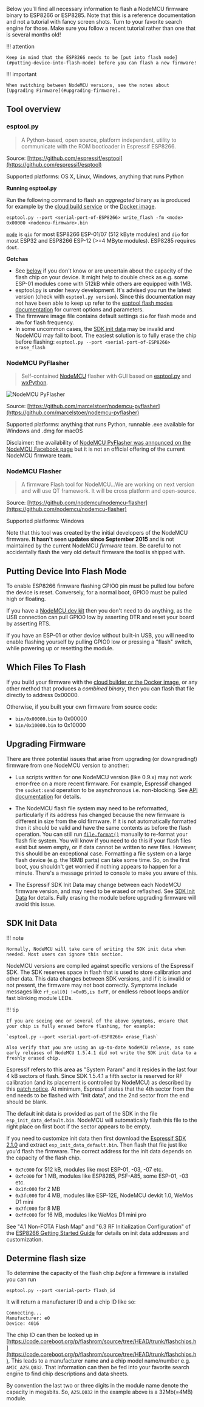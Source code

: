 Below you'll find all necessary information to flash a NodeMCU firmware binary to ESP8266 or ESP8285. Note that this is a reference documentation and not a tutorial with fancy screen shots. Turn to your favorite search engine for those. Make sure you follow a recent tutorial rather than one that is several months old!

!!! attention

    Keep in mind that the ESP8266 needs to be [put into flash mode](#putting-device-into-flash-mode) before you can flash a new firmware!

!!! important

    When switching between NodeMCU versions, see the notes about
    [Upgrading Firmware](#upgrading-firmware).

## Tool overview

### esptool.py
> A Python-based, open source, platform independent, utility to communicate with the ROM bootloader in Espressif ESP8266.

Source: [https://github.com/espressif/esptool](https://github.com/espressif/esptool)

Supported platforms: OS X, Linux, Windows, anything that runs Python

**Running esptool.py**

Run the following command to flash an *aggregated* binary as is produced for example by the [cloud build service](build.md#cloud-build-service) or the [Docker image](build.md#docker-image).

`esptool.py --port <serial-port-of-ESP8266> write_flash -fm <mode> 0x00000 <nodemcu-firmware>.bin`

[`mode`](https://github.com/espressif/esptool/#flash-modes) is `qio` for most ESP8266 ESP-01/07 (512&nbsp;kByte modules) and `dio` for most ESP32 and ESP8266 ESP-12 (>=4&nbsp;MByte modules). ESP8285 requires `dout`.

**Gotchas**

- See [below](#determine-flash-size) if you don't know or are uncertain about the capacity of the flash chip on your device. It might help to double check as e.g. some ESP-01 modules come with 512kB while others are equipped with 1MB.
- esptool.py is under heavy development. It's advised you run the latest version (check with `esptool.py version`). Since this documentation may not have been able to keep up refer to the [esptool flash modes documentation](https://github.com/themadinventor/esptool#flash-modes) for current options and parameters.
- The firmware image file contains default settings `dio` for flash mode and `40m` for flash frequency.
- In some uncommon cases, the [SDK init data](#sdk-init-data) may be invalid and NodeMCU may fail to boot. The easiest solution is to fully erase the chip before flashing:
`esptool.py --port <serial-port-of-ESP8266> erase_flash`

### NodeMCU PyFlasher
> Self-contained [NodeMCU](https://github.com/nodemcu/nodemcu-firmware) flasher with GUI based on [esptool.py](https://github.com/espressif/esptool) and [wxPython](https://www.wxpython.org/).

![NodeMCU PyFlasher](../img/NodeMCU-PyFlasher.png "NodeMCU PyFlasher")

Source: [https://github.com/marcelstoer/nodemcu-pyflasher](https://github.com/marcelstoer/nodemcu-pyflasher)

Supported platforms: anything that runs Python, runnable .exe available for Windows and .dmg for macOS

Disclaimer: the availability of [NodeMCU PyFlasher was announced on the NodeMCU Facebook page](https://www.facebook.com/NodeMCU/posts/663197460515251) but it is not an official offering of the current NodeMCU firmware team.

### NodeMCU Flasher
> A firmware Flash tool for NodeMCU...We are working on next version and will use QT framework. It will be cross platform and open-source.

Source: [https://github.com/nodemcu/nodemcu-flasher](https://github.com/nodemcu/nodemcu-flasher)

Supported platforms: Windows

Note that this tool was created by the initial developers of the NodeMCU firmware. **It hasn't seen updates since September 2015** and is not maintained by the current NodeMCU *firmware* team. Be careful to not accidentally flash the very old default firmware the tool is shipped with.

## Putting Device Into Flash Mode

To enable ESP8266 firmware flashing GPIO0 pin must be pulled low before the device is reset. Conversely, for a normal boot, GPIO0 must be pulled high or floating.

If you have a [NodeMCU dev kit](https://github.com/nodemcu/nodemcu-devkit-v1.0) then you don't need to do anything, as the USB connection can pull GPIO0 low by asserting DTR and reset your board by asserting RTS.

If you have an ESP-01 or other device without built-in USB, you will need to enable flashing yourself by pulling GPIO0 low or pressing a "flash" switch, while powering up or resetting the module.

## Which Files To Flash

If you build your firmware with the [cloud builder or the Docker image](build.md), or any other method that produces a *combined binary*, then you can flash that file directly to address 0x00000.

Otherwise, if you built your own firmware from source code:

- `bin/0x00000.bin` to 0x00000
- `bin/0x10000.bin` to 0x10000

## Upgrading Firmware

There are three potential issues that arise from upgrading (or downgrading!) firmware from one NodeMCU version to another:

* Lua scripts written for one NodeMCU version (like 0.9.x) may not work error-free on a more recent firmware.  For example, Espressif changed the `socket:send` operation to be asynchronous i.e. non-blocking. See [API documentation](modules/net.md#netsocketsend) for details.

* The NodeMCU flash file system may need to be reformatted, particularly if its address has changed because the new firmware is different in size from the old firmware.  If it is not automatically formatted then it should be valid and have the same contents as before the flash operation. You can still run [`file.format()`](modules/file.md#fileformat) manually to re-format your flash file system. You will know if you need to do this if your flash files exist but seem empty, or if data cannot be written to new files. However, this should be an exceptional case.
Formatting a file system on a large flash device (e.g. the 16MB parts) can take some time. So, on the first boot, you shouldn't get worried if nothing appears to happen for a minute. There's a message printed to console to make you aware of this.

* The Espressif SDK Init Data may change between each NodeMCU firmware version, and may need to be erased or reflashed.  See [SDK Init Data](#sdk-init-data) for details.  Fully erasing the module before upgrading firmware will avoid this issue.

## SDK Init Data

!!! note

    Normally, NodeMCU will take care of writing the SDK init data when needed. Most users can ignore this section.

NodeMCU versions are compiled against specific versions of the Espressif SDK. The SDK reserves space in flash that is used to store calibration and other data. This data changes between SDK versions, and if it is invalid or not present, the firmware may not boot correctly. Symptoms include messages like `rf_cal[0] !=0x05,is 0xFF`, or endless reboot loops and/or fast blinking module LEDs.

!!! tip

    If you are seeing one or several of the above symptoms, ensure that your chip is fully erased before flashing, for example:

    `esptool.py --port <serial-port-of-ESP8266> erase_flash`

    Also verify that you are using an up-to-date NodeMCU release, as some early releases of NodeMCU 1.5.4.1 did not write the SDK init data to a freshly erased chip.

Espressif refers to this area as "System Param" and it resides in the last four 4&nbsp;kB sectors of flash. Since SDK 1.5.4.1 a fifth sector is reserved for RF calibration (and its placement is controlled by NodeMCU) as described by this [patch notice](http://bbs.espressif.com/viewtopic.php?f=46&t=2407). At minimum, Espressif states that the 4th sector from the end needs to be flashed with "init data", and the 2nd sector from the end should be blank.

The default init data is provided as part of the SDK in the file `esp_init_data_default.bin`. NodeMCU will automatically flash this file to the right place on first boot if the sector appears to be empty.

If you need to customize init data then first download the [Espressif SDK 2.1.0](https://github.com/espressif/ESP8266_NONOS_SDK/archive/v2.1.0.zip) and extract `esp_init_data_default.bin`. Then flash that file just like you'd flash the firmware. The correct address for the init data depends on the capacity of the flash chip. 

- `0x7c000` for 512 kB, modules like most ESP-01, -03, -07 etc.
- `0xfc000` for 1 MB, modules like ESP8285, PSF-A85, some ESP-01, -03 etc.
- `0x1fc000` for 2 MB
- `0x3fc000` for 4 MB, modules like ESP-12E, NodeMCU devkit 1.0, WeMos D1 mini
- `0x7fc000` for 8 MB
- `0xffc000` for 16 MB, modules like WeMos D1 mini pro

See "4.1 Non-FOTA Flash Map" and "6.3 RF Initialization Configuration" of the [ESP8266 Getting Started Guide](https://espressif.com/en/support/explore/get-started/esp8266/getting-started-guide) for details on init data addresses and customization.

## Determine flash size

To determine the capacity of the flash chip *before* a firmware is installed you can run

`esptool.py --port <serial-port> flash_id`

It will return a manufacturer ID and a chip ID like so:

```
Connecting...
Manufacturer: e0
Device: 4016
```
The chip ID can then be looked up in [https://code.coreboot.org/p/flashrom/source/tree/HEAD/trunk/flashchips.h](https://code.coreboot.org/p/flashrom/source/tree/HEAD/trunk/flashchips.h). This leads to a manufacturer name and a chip model name/number e.g. `AMIC_A25LQ032`. That information can then be fed into your favorite search engine to find chip descriptions and data sheets.

By convention the last two or three digits in the module name denote the capacity in megabits. So, `A25LQ032` in the example above is a 32Mb(=4MB) module.
